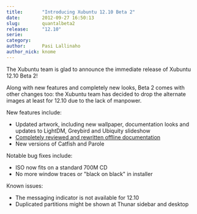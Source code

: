 ```yaml
---
title:       "Introducing Xubuntu 12.10 Beta 2"
date:        2012-09-27 16:50:13
slug:        quantalbeta2
release:     "12.10"
serie:       
category:    
author:      Pasi Lallinaho
author_nick: knome
---
```


The Xubuntu team is glad to announce the immediate release of Xubuntu 12.10 Beta 2!

Along with new features and completely new looks, Beta 2 comes with other changes too: the Xubuntu team has decided to drop the alternate images at least for 12.10 due to the lack of manpower.

New features include:

- Updated artwork, including new wallpaper, documentation looks and updates to LightDM, Greybird and Ubiquity slideshow
- [Completely reviewed and rewritten offline documentation](http://xubuntu.org/news/offline-documentation-rewritten-for-12-10/ "Offline documentation rewritten for 12.10")
- New versions of Catfish and Parole

Notable bug fixes include:

- ISO now fits on a standard 700M CD
- No more window traces or "black on black" in installer

Known issues:

- The messaging indicator is not available for 12.10
- Duplicated partitions might be shown at Thunar sidebar and desktop
